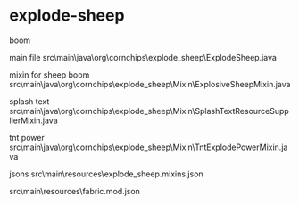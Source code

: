 # explode-sheep
boom

main file
src\main\java\org\cornchips\explode_sheep\ExplodeSheep.java

mixin for sheep boom
src\main\java\org\cornchips\explode_sheep\Mixin\ExplosiveSheepMixin.java

splash text
src\main\java\org\cornchips\explode_sheep\Mixin\SplashTextResourceSupplierMixin.java

tnt power
src\main\java\org\cornchips\explode_sheep\Mixin\TntExplodePowerMixin.java


jsons
src\main\resources\explode_sheep.mixins.json

src\main\resources\fabric.mod.json
